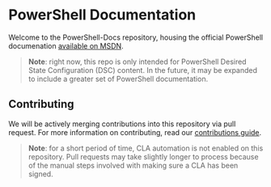 # PowerShell Documentation

Welcome to the PowerShell-Docs repository, housing the official PowerShell documenation [available on MSDN](https://msdn.microsoft.com/powershell/dsc/overview). 

> **Note**: right now, this repo is only intended for PowerShell Desired State Configuration (DSC) content. 
In the future, it may be expanded to include a greater set of PowerShell documentation. 

## Contributing

We will be actively merging contributions into this repository via pull request. 
For more information on contributing, read our [contributions guide](CONTRIBUTING.md).

> **Note**: for a short period of time, CLA automation is not enabled on this repository.
Pull requests may take slightly longer to process because of the manual steps involved with making sure a CLA has been signed. 